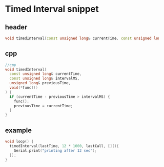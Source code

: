 # Timed Interval snippet

## header

```cpp
void timedInterval(const unsigned long& currentTime, const unsigned long& intervalMS, unsigned long& previousTime, void(*func)());
```

## cpp

```cpp
//cpp
void timedInterval(
  const unsigned long& currentTime,
  const unsigned long& intervalMS,
  unsigned long& previousTime,
  void(*func)()
) {
  if (currentTime - previousTime > intervalMS) {
    func();
    previousTime = currentTime;
  }
}
```

## example

```cpp
void loop() {
  timedInterval(lastTime, 12 * 1000, lastCall, [](){
    Serial.print("printing after 12 sec");
  });
}
```
